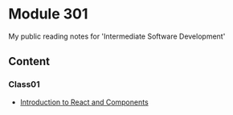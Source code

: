 # Module 301

My public reading notes for 'Intermediate Software Development'

## Content

### Class01

- [Introduction to React and Components](./class01/class01.md)
